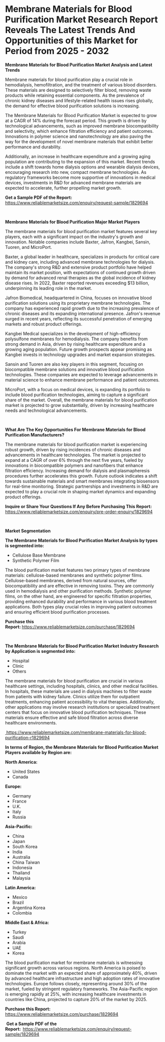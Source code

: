 <p><h1>Membrane Materials for Blood Purification Market Research Report Reveals The Latest Trends And Opportunities of this Market for Period from 2025 - 2032</h1></p><p><strong>Membrane Materials for Blood Purification Market Analysis and Latest Trends</strong></p>
<p><p>Membrane materials for blood purification play a crucial role in hemodialysis, hemofiltration, and the treatment of various blood disorders. These materials are designed to selectively filter blood, removing waste products while retaining essential components. As the prevalence of chronic kidney diseases and lifestyle-related health issues rises globally, the demand for effective blood purification solutions is increasing.</p><p>The Membrane Materials for Blood Purification Market is expected to grow at a CAGR of 14% during the forecast period. This growth is driven by technological advancements, such as improved membrane biocompatibility and selectivity, which enhance filtration efficiency and patient outcomes. Innovations in polymer science and nanotechnology are also paving the way for the development of novel membrane materials that exhibit better performance and durability.</p><p>Additionally, an increase in healthcare expenditure and a growing aging population are contributing to the expansion of this market. Recent trends include a shift towards home dialysis options and wearable dialysis devices, encouraging research into new, compact membrane technologies. As regulatory frameworks become more supportive of innovations in medical devices, investments in R&D for advanced membrane materials are expected to accelerate, further propelling market growth.</p></p>
<p><strong>Get a Sample PDF of the Report:&nbsp;</strong> <a href="https://www.reliablemarketsize.com/enquiry/request-sample/1829694?utm_campaign=2281&utm_medium=2&utm_source=Github&utm_content=ia&utm_term=14042025&utm_id=membrane-materials-for-blood-purification">https://www.reliablemarketsize.com/enquiry/request-sample/1829694</a></p>
<p>&nbsp;</p>
<p><strong>Membrane Materials for Blood Purification Major Market Players</strong></p>
<p><p>The membrane materials for blood purification market features several key players, each with a significant impact on the industry's growth and innovation. Notable companies include Baxter, Jafron, Kangbei, Sansin, Tuoren, and MicroPort. </p><p>Baxter, a global leader in healthcare, specializes in products for critical care and kidney care, including advanced membrane technologies for dialysis. The company's strong R&D and extensive product portfolio have helped maintain its market position, with expectations of continued growth driven by demand for advanced renal therapies as the global incidence of kidney disease rises. In 2022, Baxter reported revenues exceeding $13 billion, underpinning its leading role in the market.</p><p>Jafron Biomedical, headquartered in China, focuses on innovative blood purification solutions using its proprietary membrane technologies. The company has experienced rapid growth due to the increasing prevalence of chronic diseases and its expanding international presence. Jafron's revenue surged in recent years, reflecting its successful penetration of emerging markets and robust product offerings.</p><p>Kangbei Medical specializes in the development of high-efficiency polysulfone membranes for hemodialysis. The company benefits from strong demand in Asia, driven by rising healthcare expenditure and a growing aging population. Future growth prospects appear promising as Kangbei invests in technology upgrades and market expansion strategies.</p><p>Sansin and Tuoren are also key players in this segment, focusing on biocompatible membrane solutions and innovative blood purification technologies. These companies are expected to leverage advancements in material science to enhance membrane performance and patient outcomes.</p><p>MicroPort, with a focus on medical devices, is expanding its portfolio to include blood purification technologies, aiming to capture a significant share of the market. Overall, the membrane materials for blood purification market is projected to grow substantially, driven by increasing healthcare needs and technological advancements.</p></p>
<p>&nbsp;</p>
<p><strong>What Are The Key Opportunities For Membrane Materials for Blood Purification Manufacturers?</strong></p>
<p><p>The membrane materials for blood purification market is experiencing robust growth, driven by rising incidences of chronic diseases and advancements in healthcare technologies. The market is projected to expand at a CAGR of over 6% through the next five years, fueled by innovations in biocompatible polymers and nanofibers that enhance filtration efficiency. Increasing demand for dialysis and plasmapheresis procedures further accelerates this growth. Future outlook indicates a shift towards sustainable materials and smart membranes integrating biosensors for real-time monitoring. Strategic partnerships and investments in R&D are expected to play a crucial role in shaping market dynamics and expanding product offerings.</p></p>
<p><strong>Inquire or Share Your Questions If Any Before Purchasing This Report:</strong> <a href="https://www.reliablemarketsize.com/enquiry/pre-order-enquiry/1829694?utm_campaign=2281&utm_medium=2&utm_source=Github&utm_content=ia&utm_term=14042025&utm_id=membrane-materials-for-blood-purification">https://www.reliablemarketsize.com/enquiry/pre-order-enquiry/1829694</a></p>
<p>&nbsp;</p>
<p><strong>Market Segmentation</strong></p>
<p><strong>The Membrane Materials for Blood Purification Market Analysis by types is segmented into:</strong></p>
<p><ul><li>Cellulose Base Membrane</li><li>Synthetic Polymer Film</li></ul></p>
<p><p>The blood purification market features two primary types of membrane materials: cellulose-based membranes and synthetic polymer films. Cellulose-based membranes, derived from natural sources, offer biocompatibility and are effective in removing toxins. They are commonly used in hemodialysis and other purification methods. Synthetic polymer films, on the other hand, are engineered for specific filtration properties, providing enhanced durability and performance in various blood treatment applications. Both types play crucial roles in improving patient outcomes and ensuring efficient blood purification processes.</p></p>
<p><strong>Purchase this Report:&nbsp;</strong><a href="https://www.reliablemarketsize.com/purchase/1829694?utm_campaign=2281&utm_medium=2&utm_source=Github&utm_content=ia&utm_term=14042025&utm_id=membrane-materials-for-blood-purification">https://www.reliablemarketsize.com/purchase/1829694</a></p>
<p>&nbsp;</p>
<p><strong>The Membrane Materials for Blood Purification Market Industry Research by Application is segmented into:</strong></p>
<p><ul><li>Hospital</li><li>Clinic</li><li>Others</li></ul></p>
<p><p>The membrane materials for blood purification are crucial in various healthcare settings, including hospitals, clinics, and other medical facilities. In hospitals, these materials are used in dialysis machines to filter waste from patients with kidney failure. Clinics utilize them for outpatient treatments, enhancing patient accessibility to vital therapies. Additionally, other applications may involve research institutions or specialized treatment centers that focus on innovative blood purification techniques. These materials ensure effective and safe blood filtration across diverse healthcare environments.</p></p>
<p><a href="https://www.reliablemarketsize.com/membrane-materials-for-blood-purification-r1829694?utm_campaign=2281&utm_medium=2&utm_source=Github&utm_content=ia&utm_term=14042025&utm_id=membrane-materials-for-blood-purification">&nbsp;https://www.reliablemarketsize.com/membrane-materials-for-blood-purification-r1829694</a></p>
<p><strong>In terms of Region, the Membrane Materials for Blood Purification Market Players available by Region are:</strong></p>
<p>
    <p> <strong> North America: </strong>
        <ul>
            <li>United States</li>
            <li>Canada</li>
        </ul>
        </p> 
    <p> <strong> Europe: </strong>
        <ul>
            <li>Germany</li>
            <li>France</li>
            <li>U.K.</li>
            <li>Italy</li>
            <li>Russia</li>
        </ul>
        </p> 
    <p> <strong> Asia-Pacific: </strong>
        <ul>
            <li>China</li>
            <li>Japan</li>
            <li>South Korea</li>
            <li>India</li>
            <li>Australia</li>
            <li>China Taiwan</li>
            <li>Indonesia</li>
            <li>Thailand</li>
            <li>Malaysia</li>
        </ul>
        </p> 
    <p> <strong> Latin America: </strong>
        <ul>
            <li>Mexico</li>
            <li>Brazil</li>
            <li>Argentina Korea</li>
            <li>Colombia</li>
        </ul>
        </p> 
    <p> <strong> Middle East & Africa: </strong>
        <ul>
            <li>Turkey</li>
            <li>Saudi</li>
            <li>Arabia</li>
            <li>UAE</li>
            <li>Korea</li>
        </ul>
    </p>
    </p>
<p><p>The blood purification market for membrane materials is witnessing significant growth across various regions. North America is poised to dominate the market with an expected share of approximately 40%, driven by advanced healthcare infrastructure and high adoption rates of innovative technologies. Europe follows closely, representing around 30% of the market, fueled by stringent regulatory frameworks. The Asia-Pacific region is emerging rapidly at 25%, with increasing healthcare investments in countries like China, projected to capture 20% of the market by 2025.</p></p>
<p><strong>Purchase this Report: </strong><a href="https://www.reliablemarketsize.com/purchase/1829694?utm_campaign=2281&utm_medium=2&utm_source=Github&utm_content=ia&utm_term=14042025&utm_id=membrane-materials-for-blood-purification">https://www.reliablemarketsize.com/purchase/1829694</a></p>
<p>&nbsp;<strong>Get a Sample PDF of the Report:&nbsp;&nbsp;</strong><a href="https://www.reliablemarketsize.com/enquiry/request-sample/1829694?utm_campaign=2281&utm_medium=2&utm_source=Github&utm_content=ia&utm_term=14042025&utm_id=membrane-materials-for-blood-purification">https://www.reliablemarketsize.com/enquiry/request-sample/1829694</a></p>
<p><strong></strong></p>
<p><p></p><p></p><p></p></p>